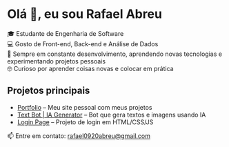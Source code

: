# Olá 👋, eu sou Rafael Abreu

🎓 Estudante de Engenharia de Software  
💻 Gosto de Front-end, Back-end e Análise de Dados  
🚀 Sempre em constante desenvolvimento, aprendendo novas tecnologias e experimentando projetos pessoais  
🤓 Curioso por aprender coisas novas e colocar em prática  

## Projetos principais

- [Portfolio](link-do-repo) – Meu site pessoal com meus projetos  
- [Text Bot | IA Generator](link-do-repo) – Bot que gera textos e imagens usando IA  
- [Login Page](link-do-repo) – Projeto de login em HTML/CSS/JS  

📫 Entre em contato: rafael0920abreu@gmail.com

